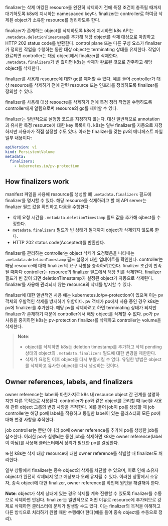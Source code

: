 finalizer는 삭제 마킹된 resource를 완전히 삭제하기 전에 특정 조건이 충족될 때까지 대기하도록 k8s에 지시하는 namespaced key다. finalizer는 controller로 하여금 삭제된 object가 소유한 resource를 정리하도록 한다.

finalizer가 존재하는 object를 삭제하도록 k8s에 지시하면 k8s API는 `.metadata.deletionTimestamp`를 추가해 해당 object를 삭제 대상으로 마킹하고 HTTP 202 status code를 반환한다. control plane 또는 다른 구성 요소가 finalizer가 정의한 작업을 수행하는 동안 대상 object는 terminating 상태를 유지한다. 작업이 완료되면 controller는 대상 object에서 finalizer를 삭제한다. `.metadata.finalizers`가 빈 값이면 k8s는 삭제가 완료된 것으로 간주하고 해당 object를 삭제한다.

finalizer를 사용해 resource에 대한 gc를 제어할 수 있다. 예를 들어 controller가 대상 resource를 삭제하기 전에 관련 resource 또는 인프라를 정리하도록 finalizer를 정의할 수 있다.

finalizer를 사용해 대상 resoucre를 삭제하기 전에 특정 정리 작업을 수행하도록 controller에게 알림으로써 resource의 gc를 제어할 수 있다.

finalizer는 일반적으로 실행항 코드를 지정하지 않는다. 대신 일반적으로 annotation과 유사한 특정 resource에 대한 key 목록이다. k8s는 일부 finalizer를 자동으로 지정하지만 사용자가 직접 설정할 수도 있다. 아래는 finalizer를 갖는 pv의 메니페스트 파일 일부 내용이다:

``` yaml
apiVersion: v1
kind: PersistentVolume
metadata:
  finalizers:
    - kubernetes.io/pv-protection
```

## How finalizers work
manifest 파일을 사용해 resource를 생성할 떄 `.metadata.finalizers` 필드에 finalizer를 명시할 수 있다. 해당 resource를 삭제하려고 할 때 API server는 finalizer 필드 값을 확인하고 다음을 수행한다:

- 삭제 요청 시간을 `.metadata.deletionTimestamp` 필드 값을 추가해 ojbect를 수정한다.
- `metadata.finalizers` 필드가 빈 상태가 될때까지 object가 삭제되지 않도록 한다.
- HTTP 202 status code(Accepted)를 반환한다.

finalizer를 관리하는 controller는 object 삭제가 요청됐음을 나타내는 `.metadata.deletionTimestamp` 필드 설정에 대한 업데이트를 확인한다. controller는 해당 resource에 대해 finalizer의 요구 사항을 충족하려고한다. finalizer 조건이 만족될 때마다 controller는 resource의 finalizer 필드에서 해당 키를 삭제한다. finalizer 필드가 빈 값이 되면 deletionTimestamp가 설정된 object가 자동으로 삭제된다. finalizer를 사용해 관리되지 않는 resource의 삭제를 방지할 수 있다.

finalizer에 대한 일반적인 사용 예는 kubernetes.io/pv-protection이 있으며 이는 pv 객체의 우발적인 삭제를 방지하기 위함이다. pv 객체가 po에서 사용 중인 경우 k8s는 pv에 finalizer를 추가한다. 해당 pv를 삭제하려고 하면 terminating 상태가 되지만 finalizer가 존재하기 때문에 controller에서 해당 object를 삭제할 수 없다. po가 pv 사용을 중지하면 k8s는 pv-protection finalizer를 삭제하고 controller는 volume을 삭제한다.

> **Note**:  
> - object를 삭제하면 k8s는 deletion timestamp를 추가하고 삭제 pending 상태의 object의 `.metadata.finalizers` 필드에 대한 변경을 제한한다.
> - 삭제가 요청된 이후 object를 다시 부활시킬 수 없다. 유일한 방법은 object를 삭제하고 유사한 object를 다시 생성하는 것이다.

## Owner references, labels, and finalizers
owner reference는 label와 마찬가지로 k8s 내 resource object 간 관계를 설명하지만 다른 목적으로 사용된다. controller가 po와 같은 object를 관리할 때 lael을 사용해 관련 object 그룹의 변경 사항을 추적한다. 예를 들어 job이 po를 생성할 때 job controller는 해당 po에 label을 적용하고 동일한 label이 있는 클러스터의 모든 po에 대해 변경 사항을 추적한다.

job controller는 뿐만 아니라 po에 owner reference를 추가해 po를 생성한 job를 참조한다. 이러한 po가 실행되는 동한 job을 삭제하면 k8s는 owner reference(label이 아님)를 사용해 클러스터에서 정리가 필요한 po를 결정한다.

또한 k8s는 삭제 대상 resource에 대한 owner reference를 식별할 때 finalizer도 처리한다.

일부 상황에서 finalizer는 종속 object의 삭제를 차단할 수 있으며, 이로 인해 소유자 object가 완전히 삭제되지 않고 예상보다 오래 유지될 수 있다. 이러한 상황에서 소유자, 종속 object에 대한 finalizer, owner reference를 확인해 원인을 해결해야 한다.

**Note**: object가 삭제 상태에 있는 경우 삭제를 계속 진행할 수 있도록 finalizer를 수동으로 삭제하면 안된다. finalizer는 일반적으로 어떤 이유로 resource에 추가되므로 강제로 삭제하면 클러스터에 문제가 발생할 수도 있다. 이는 finalizer의 목적을 이해하고 다른 방식으로 처리하기 원할 때만 수행해야 한다(예를 들어 종속 object를 수동으로 정리).